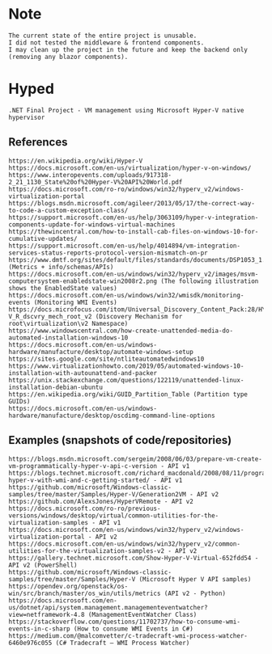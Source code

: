 # Note
	The current state of the entire project is unusable.
	I did not tested the middleware & frontend components.
	I may clean up the project in the future and keep the backend only (removing any blazor components).

# Hyped
	.NET Final Project - VM management using Microsoft Hyper-V native hypervisor


## References
	https://en.wikipedia.org/wiki/Hyper-V
	https://docs.microsoft.com/en-us/virtualization/hyper-v-on-windows/
	https://www.interopevents.com/uploads/917318-2_21_1130_State%20of%20Hyper-V%20API%20World.pdf
	https://docs.microsoft.com/ro-ro/windows/win32/hyperv_v2/windows-virtualization-portal
	https://blogs.msdn.microsoft.com/agileer/2013/05/17/the-correct-way-to-code-a-custom-exception-class/
	https://support.microsoft.com/en-us/help/3063109/hyper-v-integration-components-update-for-windows-virtual-machines
	https://thewincentral.com/how-to-install-cab-files-on-windows-10-for-cumulative-updates/
	https://support.microsoft.com/en-us/help/4014894/vm-integration-services-status-reports-protocol-version-mismatch-on-pr
	https://www.dmtf.org/sites/default/files/standards/documents/DSP1053_1.1.0a.pdf (Metrics + info/schemas/APIs)
	https://docs.microsoft.com/en-us/windows/win32/hyperv_v2/images/msvm-computersystem-enabledstate-win2008r2.png (The following illustration shows the EnabledState values)
	https://docs.microsoft.com/en-us/windows/win32/wmisdk/monitoring-events (Monitoring WMI Events)
	https://docs.microfocus.com/itom/Universal_Discovery_Content_Pack:28/HYP-V_R_dscvry_mech_root_v2 (Discovery Mechanism for root\virtualization\v2 Namespace)
	https://www.windowscentral.com/how-create-unattended-media-do-automated-installation-windows-10
	https://docs.microsoft.com/en-us/windows-hardware/manufacture/desktop/automate-windows-setup
	https://sites.google.com/site/ntliteautomatedwindows10
	https://www.virtualizationhowto.com/2019/05/automated-windows-10-installation-with-autounattend-and-packer
	https://unix.stackexchange.com/questions/122119/unattended-linux-installation-debian-ubuntu
	https://en.wikipedia.org/wiki/GUID_Partition_Table (Partition type GUIDs)
	https://docs.microsoft.com/en-us/windows-hardware/manufacture/desktop/oscdimg-command-line-options

## Examples (snapshots of code/repositories)
	https://blogs.msdn.microsoft.com/sergeim/2008/06/03/prepare-vm-create-vm-programmatically-hyper-v-api-c-version - API v1
	https://blogs.technet.microsoft.com/richard_macdonald/2008/08/11/programming-hyper-v-with-wmi-and-c-getting-started/ - API v1
	https://github.com/microsoft/Windows-classic-samples/tree/master/Samples/Hyper-V/Generation2VM - API v2
	https://github.com/AlexsJones/HyperVRemote - API v2
	https://docs.microsoft.com/ro-ro/previous-versions/windows/desktop/virtual/common-utilities-for-the-virtualization-samples - API v1
	https://docs.microsoft.com/en-us/windows/win32/hyperv_v2/windows-virtualization-portal - API v2
	https://docs.microsoft.com/en-us/windows/win32/hyperv_v2/common-utilities-for-the-virtualization-samples-v2 - API v2
	https://gallery.technet.microsoft.com/Show-Hyper-V-Virtual-652fdd54 - API v2 (PowerShell)
	https://github.com/microsoft/Windows-classic-samples/tree/master/Samples/Hyper-V (Microsoft Hyper V API samples)
	https://opendev.org/openstack/os-win/src/branch/master/os_win/utils/metrics (API v2 - Python)
	https://docs.microsoft.com/en-us/dotnet/api/system.management.managementeventwatcher?view=netframework-4.8 (ManagementEventWatcher Class)
	https://stackoverflow.com/questions/11702737/how-to-consume-wmi-events-in-c-sharp (How to consume WMI Events in C#)
	https://medium.com/@malcomvetter/c-tradecraft-wmi-process-watcher-6460e976c055 (C# Tradecraft — WMI Process Watcher)
